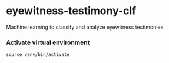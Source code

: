 # eyewitness-testimony-clf
Machine learning to classify and analyze eyewitness testimonies

### Activate virtual environment 
`source venv/bin/activate`
